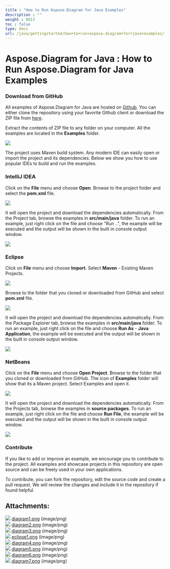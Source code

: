 ```yaml
---
title : "How to Run Aspose.Diagram for Java Examples" 
description : "" 
weight : 8013 
toc : false
type: docs
url: /java/gettingstarted/how+to+run+aspose.diagram+for+java+examples/
---
```


# Aspose.Diagram for Java : How to Run Aspose.Diagram for Java Examples


### Download from GitHub

All examples of Aspose.Diagram for Java are hosted on [Github](https://github.com/asposediagram/Aspose.Diagram-for-Java). You can either clone the repository using your favorite Github client or download the ZIP file from [here](https://github.com/asposediagram/Aspose.Diagram-for-Java/archive/master.zip).

Extract the contents of ZIP file to any folder on your computer. All the examples are located in the **Examples** folder.

![](https://docs2.aspose.com/diagram/java/attachments/18612714/18808867.png)

The project uses Maven build system. Any modern IDE can easily open or import the project and its dependencies. Below we show you how to use popular IDEs to build and run the examples.

### IntelliJ IDEA

Click on the **File** menu and choose **Open**. Browse to the project folder and select the **pom.xml** file.

![](https://docs2.aspose.com/diagram/java/attachments/18612714/18808866.png)

It will open the project and download the dependencies automatically. From the Project tab, browse the examples in **src/main/java** folder. To run an example, just right click on the file and choose "Run ..", the example will be executed and the output will be shown in the built in console output window.

![](https://docs2.aspose.com/diagram/java/attachments/18612714/18808865.png)

### Eclipse

Click on **File** menu and choose **Import**. Select **Maven** - Existing Maven Projects.

![](https://docs2.aspose.com/diagram/java/attachments/18612714/18808864.png)

Browse to the folder that you cloned or downloaded from GitHub and select **pom.xml** file.

![](https://docs2.aspose.com/diagram/java/attachments/18612714/18808871.png)

It will open the project and download the dependencies automatically. From the Package Explorer tab, browse the examples in **src/main/java** folder. To run an example, just right click on the file and choose **Run As** - **Java Application**, the example will be executed and the output will be shown in the built in console output window.

![](https://docs2.aspose.com/diagram/java/attachments/18612714/18808870.png)

### NetBeans

Click on the **File** menu and choose **Open Project**. Browse to the folder that you cloned or downloaded from GitHub. The icon of **Examples** folder will show that its a Maven project. Select Examples and open it.

![](https://docs2.aspose.com/diagram/java/attachments/18612714/18808869.png)

It will open the project and download the dependencies automatically. From the Projects tab, browse the examples in **source packages**. To run an example, just right click on the file and choose **Run File**, the example will be executed and the output will be shown in the built in console output window.

![](https://docs2.aspose.com/diagram/java/attachments/18612714/18808868.png)

### Contribute

If you like to add or improve an example, we encourage you to contribute to the project. All examples and showcase projects in this repository are open source and can be freely used in your own applications.

To contribute, you can fork the repository, edit the source code and create a pull request. We will review the changes and include it in the repository if found helpful.

## Attachments:

![](https://docs2.aspose.com/diagram/java/images/icons/bullet_blue.gif) [diagram1.png](https://docs2.aspose.com/diagram/java/attachments/18612714/18808867.png) (image/png)  
![](https://docs2.aspose.com/diagram/java/images/icons/bullet_blue.gif) [diagram2.png](https://docs2.aspose.com/diagram/java/attachments/18612714/18808866.png) (image/png)  
![](https://docs2.aspose.com/diagram/java/images/icons/bullet_blue.gif) [diagram3.png](https://docs2.aspose.com/diagram/java/attachments/18612714/18808865.png) (image/png)  
![](https://docs2.aspose.com/diagram/java/images/icons/bullet_blue.gif) [eclipse1.png](https://docs2.aspose.com/diagram/java/attachments/18612714/18808864.png) (image/png)  
![](https://docs2.aspose.com/diagram/java/images/icons/bullet_blue.gif) [diagram4.png](https://docs2.aspose.com/diagram/java/attachments/18612714/18808871.png) (image/png)  
![](https://docs2.aspose.com/diagram/java/images/icons/bullet_blue.gif) [diagram5.png](https://docs2.aspose.com/diagram/java/attachments/18612714/18808870.png) (image/png)  
![](https://docs2.aspose.com/diagram/java/images/icons/bullet_blue.gif) [diagram6.png](https://docs2.aspose.com/diagram/java/attachments/18612714/18808869.png) (image/png)  
![](https://docs2.aspose.com/diagram/java/images/icons/bullet_blue.gif) [diagram7.png](https://docs2.aspose.com/diagram/java/attachments/18612714/18808868.png) (image/png)  

